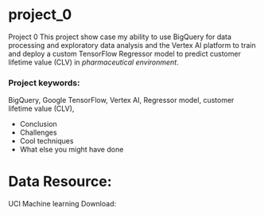 # project_0
Project 0
This project show case my ability to use BigQuery for data processing and exploratory data analysis and the Vertex AI platform to train and deploy a custom TensorFlow Regressor model to predict customer lifetime value (CLV) in *pharmaceutical environment*. 

### Project keywords:
BigQuery, Google TensorFlow, Vertex AI, 
Regressor model, customer lifetime value (CLV), 

- Conclusion
- Challenges
- Cool techniques
- What else you might have done

# Data Resource:
UCI Machine learning 
Download: 

